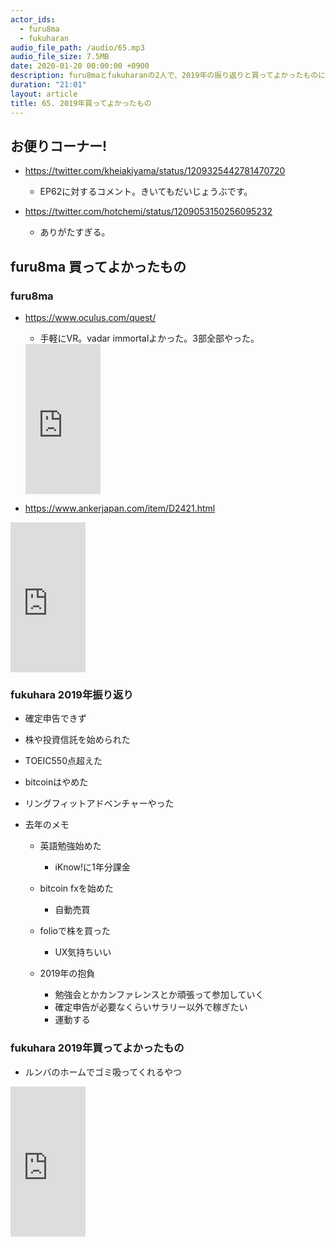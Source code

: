 ```yaml
---
actor_ids:
  - furu8ma
  - fukuharan
audio_file_path: /audio/65.mp3
audio_file_size: 7.5MB
date: 2020-01-20 00:00:00 +0900
description: furu8maとfukuharanの2人で、2019年の振り返りと買ってよかったものについて語りました。
duration: "21:01"
layout: article
title: 65. 2019年買ってよかったもの
---
```




## お便りコーナー!

- https://twitter.com/kheiakiyama/status/1209325442781470720
  - EP62に対するコメント。きいてもだいじょうぶです。


- https://twitter.com/hotchemi/status/1209053150256095232
  - ありがたすぎる。



## furu8ma 買ってよかったもの 

### furu8ma
- https://www.oculus.com/quest/
  - 手軽にVR。vadar immortalよかった。3部全部やった。
  <iframe style="width:120px;height:240px;" marginwidth="0" marginheight="0" scrolling="no" frameborder="0" src="https://rcm-fe.amazon-adsystem.com/e/cm?ref=tf_til&t=ririli470b-22&m=amazon&o=9&p=8&l=as1&IS1=1&detail=1&asins=B07QH4P5BB&linkId=27e2df76c065f28ef1e0eafe6ff2c7ba&bc1=ffffff&lt1=_top&fc1=333333&lc1=0066c0&bg1=ffffff&f=ifr">
    </iframe>

- https://www.ankerjapan.com/item/D2421.html
<iframe style="width:120px;height:240px;" marginwidth="0" marginheight="0" scrolling="no" frameborder="0" src="https://rcm-fe.amazon-adsystem.com/e/cm?ref=qf_sp_asin_til&t=ririli470b-22&m=amazon&o=9&p=8&l=as1&IS1=1&detail=1&asins=B07QBXMY2Z&linkId=0bbfe7230d7a64aa660cf7d8a0b19fd1&bc1=ffffff&lt1=_top&fc1=333333&lc1=0066c0&bg1=ffffff&f=ifr">
    </iframe>



### fukuhara 2019年振り返り
- 確定申告できず
- 株や投資信託を始められた
- TOEIC550点超えた
- bitcoinはやめた
- リングフィットアドベンチャーやった

- 去年のメモ
    - 英語勉強始めた
        - iKnow!に1年分課金
    - bitcoin fxを始めた
        - 自動売買
    - folioで株を買った
        - UX気持ちいい
    
    - 2019年の抱負
        - 勉強会とかカンファレンスとか頑張って参加していく
        - 確定申告が必要なくらいサラリー以外で稼ぎたい
        - 運動する
            
### fukuhara 2019年買ってよかったもの

- ルンバのホームでゴミ吸ってくれるやつ
<iframe style="width:120px;height:240px;" marginwidth="0" marginheight="0" scrolling="no" frameborder="0" src="https://rcm-fe.amazon-adsystem.com/e/cm?ref=tf_til&t=ririli470b-22&m=amazon&o=9&p=8&l=as1&IS1=1&detail=1&asins=B07NZJ4MNS&linkId=90e45ed52b550d01ad6dabdbc2f01256&bc1=ffffff&lt1=_top&fc1=333333&lc1=0066c0&bg1=ffffff&f=ifr">
    </iframe>
